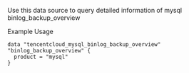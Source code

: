 Use this data source to query detailed information of mysql binlog_backup_overview

Example Usage

```hcl
data "tencentcloud_mysql_binlog_backup_overview" "binlog_backup_overview" {
  product = "mysql"
}
```